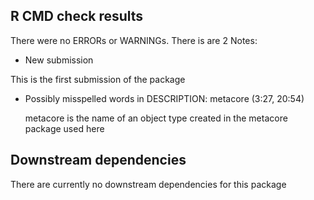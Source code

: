 ## R CMD check results
There were no ERRORs or WARNINGs.
There is are 2 Notes:
  * New submission
  
  This is the first submission of the package 

  * Possibly misspelled words in DESCRIPTION:
    metacore (3:27, 20:54)
    
    metacore is the name of an object type created in the metacore package used here 

## Downstream dependencies
There are currently no downstream dependencies for this package
